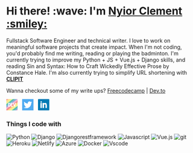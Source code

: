 <h1 align='left'> Hi there! :wave:  I'm <a href="https://nyior-clement.netlify.app"> Nyior Clement :smiley:</a></h1>

<p align='left'>
Fullstack Software Engineer and technical writer. I love to work on meaningful software projects that create impact. When I'm not coding, you'd probably find me writing, reading or playing the badminton. I'm currently trying to improve my Python + JS + Vue.js + Django skills, and reading Sin and Syntax: How to Craft Wickedly Effective Prose by Constance Hale. I'm also currently trying to simplify URL shortening with <b><a href="https://www.clipit.fun/"> CLIPIT</a></b><br>
  
Wanna checkout some of my write ups? <a href="https://www.freecodecamp.org/news/author/nyior/"> Freecodecamp</a> | <a href="https://dev.to/nyior"> Dev.to</a>
</p>

<p align='left'>
  <a href="https://dev.to/nyior"><img height="30" src="https://raw.githubusercontent.com/gmelodie/gmelodie/master/icons/dev.png"></a>&nbsp;&nbsp;
  <a href="https://twitter.com/nyior_clement"><img height="30" src="https://raw.githubusercontent.com/gmelodie/gmelodie/master/icons/twitter.png"></a>&nbsp;&nbsp;
  <a href="https://www.linkedin.com/in/nyior-clement-252972146/"><img height="30" src="https://raw.githubusercontent.com/gmelodie/gmelodie/master/icons/linkedin.png"></a>
</p>

<h3>Things I code with</h3>
<p>
  <img alt="Python" src="https://img.shields.io/badge/-Python-blue?style=flat-square&logo=python&logoColor=white" />
  <img alt="Django" src="https://img.shields.io/badge/-Django-brightgreen?style=flat-square&logo=django&logoColor=white" />
  <img alt="Djangorestframework" src="https://img.shields.io/badge/-Djangorestframework-red?style=flat-square&logo=djangorestframework&logoColor=white" />
  <img alt="Javascript" src="https://img.shields.io/badge/-Javascript-blue?style=flat-square&logo=javascript&logoColor=white" />
  <img alt="Vue.js" src="https://img.shields.io/badge/-Vue.js-blue?style=flat-square&logo=vue.js&logoColor=white" />
  <img alt="git" src="https://img.shields.io/badge/-Git-F05032?style=flat-square&logo=git&logoColor=white" />
  <img alt="Heroku" src="https://img.shields.io/badge/-Heroku-430098?style=flat-square&logo=heroku&logoColor=white" />
  <img alt="Netlify" src="https://img.shields.io/badge/-Netlify-orange?style=flat-square&logo=Netlify&logoColor=white" />
  <img alt="Azure" src="https://img.shields.io/badge/-Azure-blue?style=flat-square&logo=azure&logoColor=white" />
  <img alt="Docker" src="https://img.shields.io/badge/-Docker-46a2f1?style=flat-square&logo=docker&logoColor=white" />
  <img alt="Vscode" src="https://img.shields.io/badge/-Vscode-blue?style=flat-square&logo=vscode&logoColor=white" />
</p>
